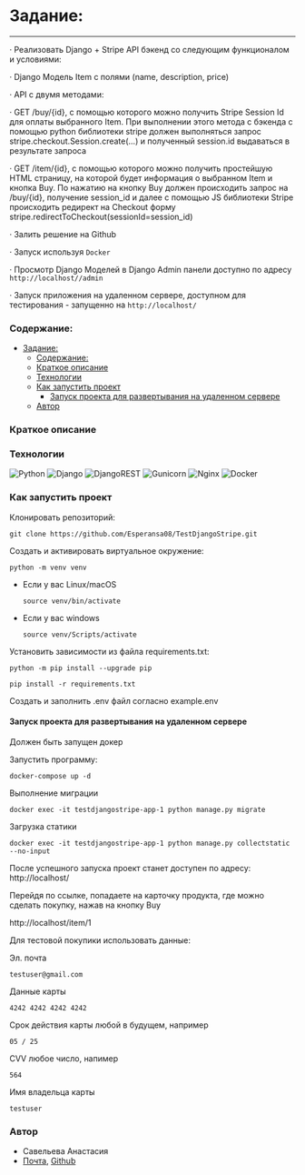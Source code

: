 # Задание:
-------
· 	Реализовать Django + Stripe API бэкенд со следующим функционалом и условиями:

· 	Django Модель Item с полями (name, description, price)

· 	API с двумя методами:

· 	GET /buy/{id}, c помощью которого можно получить Stripe Session Id для оплаты выбранного Item. При выполнении этого метода c бэкенда с помощью python библиотеки stripe должен выполняться запрос stripe.checkout.Session.create(...) и полученный session.id выдаваться в результате запроса

· 	GET /item/{id}, c помощью которого можно получить простейшую HTML страницу, на которой будет информация о выбранном Item и кнопка Buy. По нажатию на кнопку Buy должен происходить запрос на /buy/{id}, получение session_id и далее с помощью JS библиотеки Stripe происходить редирект на Checkout форму stripe.redirectToCheckout(sessionId=session_id)

·   Залить решение на Github

·   Запуск используя `Docker`

·   Просмотр Django Моделей в Django Admin панели доступно по адресу `http://localhost//admin`

·   Запуск приложения на удаленном сервере, доступном для тестирования - запущенно на `http://localhost/`

### Содержание: 

- [Задание:](#задание)
    - [Содержание:](#содержание)
    - [Краткое описание](#краткое-описание)
    - [Технологии](#технологии)
    - [Как запустить проект](#как-запустить-проект)
      - [Запуск проекта для развертывания на удаленном сервере](#запуск-проекта-для-развертывания-на-удаленном-сервере)
    - [Автор](#автор)
### Краткое описание 

### Технологии 


![Python](https://img.shields.io/badge/python-3670A0?style=for-the-badge&logo=python&logoColor=ffdd54) 
![Django](https://img.shields.io/badge/django-%23092E20.svg?style=for-the-badge&logo=django&logoColor=white) 
![DjangoREST](https://img.shields.io/badge/DJANGO-REST-ff1709?style=for-the-badge&logo=django&logoColor=white&color=ff1709&labelColor=gray) 
![Gunicorn](https://img.shields.io/badge/gunicorn-%298729.svg?style=for-the-badge&logo=gunicorn&logoColor=white) 
![Nginx](https://img.shields.io/badge/nginx-%23009639.svg?style=for-the-badge&logo=nginx&logoColor=white) 
![Docker](https://img.shields.io/badge/docker-%230db7ed.svg?style=for-the-badge&logo=docker&logoColor=white) 


### Как запустить проект 

Клонировать репозиторий: 

``` 
git clone https://github.com/Esperansa08/TestDjangoStripe.git

``` 
Cоздать и активировать виртуальное окружение:

```
python -m venv venv
```

* Если у вас Linux/macOS

    ```
    source venv/bin/activate
    ```

* Если у вас windows

    ```
    source venv/Scripts/activate
    ```

Установить зависимости из файла requirements.txt:

```
python -m pip install --upgrade pip
```

```
pip install -r requirements.txt
```
Создать и заполнить .env файл согласно example.env 


#### Запуск проекта для развертывания на удаленном сервере 

Должен быть запущен докер

Запустить программу:

```
docker-compose up -d
```

Выполнение миграции
``` 
docker exec -it testdjangostripe-app-1 python manage.py migrate
``` 
Загрузка статики
``` 
docker exec -it testdjangostripe-app-1 python manage.py collectstatic --no-input
``` 
После успешного запуска проект станет доступен по адресу: http://localhost/

Перейдя по ссылке, попадаете на карточку продукта, где можно сделать покупку, нажав на кнопку Buy

http://localhost/item/1

Для тестовой покупики использовать данные:

Эл. почта
``` 
testuser@gmail.com
``` 
Данные карты
``` 
4242 4242 4242 4242
``` 
Срок действия карты любой в будущем, например
``` 
05 / 25
``` 
CVV любое число, напимер
``` 
564
``` 
Имя владельца карты
``` 
testuser
``` 

### Автор 

 * Савельева Анастасия 
 * [Почта](Visteria09@yandex.ru), [Github](https://github.com/Esperansa08) 